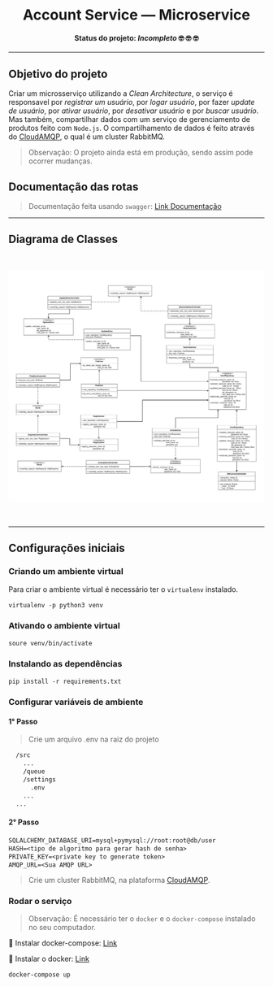 <div align="center">
  <h1>Account Service — Microservice</h1>
  <h4>
    <strong>Status do projeto: </strong> <i>Incompleto</i> 🤓 🤓 🤓
  </h4>
  <!-- <a href="https://wakatime.com/badge/github/joaoo-vittor/account-service"><img src="https://wakatime.com/badge/github/joaoo-vittor/account-service.svg"></a> -->
</div>

----

## Objetivo do projeto

Criar um microsserviço utilizando a *Clean Architecture*, o serviço é responsavel por *registrar um usuário*, por *logar usuário*, por fazer *update de usuário*, por *ativar usuário*, por *desativar usuário* e por *buscar usuário*. Mas também, compartilhar dados com um serviço de gerenciamento de produtos feito com `Node.js`. O compartilhamento de dados é feito através do [CloudAMQP](https://www.cloudamqp.com/), o qual é um cluster RabbitMQ.

> Observação: O projeto ainda está em produção, sendo assim pode ocorrer mudanças.


## Documentação das rotas

> Documentação feita usando `swagger`: [Link Documentação](https://ecommerce-account-service-jvbs.herokuapp.com/api/v1/doc/)

----

## Diagrama de Classes

</br>

![registrar](digram/account-service.png)

</br>

----
## Configurações iniciais

### Criando um ambiente virtual

Para criar o ambiente virtual é necessário ter o `virtualenv` instalado.


```
virtualenv -p python3 venv
```

### Ativando o ambiente virtual

```
soure venv/bin/activate
```

### Instalando as dependências

```
pip install -r requirements.txt
```


### Configurar variáveis de ambiente

#### 1° Passo

> Crie um arquivo .env na raiz do projeto

```
  /src
    ...
    /queue
    /settings
      .env
    ...
  ...
```

#### 2° Passo

```
SQLALCHEMY_DATABASE_URI=mysql+pymysql://root:root@db/user
HASH=<tipo de algoritmo para gerar hash de senha>
PRIVATE_KEY=<private key to generate token>
AMQP_URL=<Sua AMQP URL>
```

> Crie um cluster RabbitMQ, na plataforma [CloudAMQP](https://www.cloudamqp.com/).

### Rodar o serviço

> Observação: É necessário ter o `docker` e o `docker-compose` instalado no seu computador.

🔗 Instalar docker-compose: [Link](https://docs.docker.com/compose/install/)

🔗 Instalar o docker: [Link](https://docs.docker.com/get-docker/)

```
docker-compose up
```
